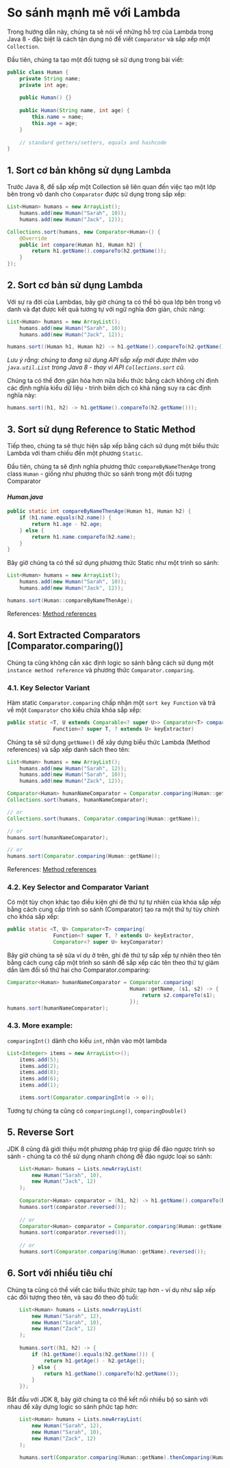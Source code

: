 # So sánh mạnh mẽ với Lambda

Trong hướng dẫn này, chúng ta sẽ nói về những hỗ trợ của Lambda trong Java 8 - đặc biệt là cách tận dụng nó để viết `Comparator` và sắp xếp một `Collection`.

Đầu tiên, chúng ta tạo một đối tượng sẽ sử dụng trong bài viết:

```java
public class Human {
    private String name;
    private int age;
 
    public Human() {}
 
    public Human(String name, int age) {
        this.name = name;
        this.age = age;
    }
 
    // standard getters/setters, equals and hashcode
}
```

## 1. Sort cơ bản không sử dụng Lambda

Trước Java 8, để sắp xếp một Collection sẽ liên quan đến việc tạo một lớp bên trong vô danh cho `Comparator` được sử dụng trong sắp xếp:
```java
List<Human> humans = new ArrayList();
    humans.add(new Human("Sarah", 10));
    humans.add(new Human("Jack", 12));

Collections.sort(humans, new Comparator<Human>() {
    @Override
    public int compare(Human h1, Human h2) {
        return h1.getName().compareTo(h2.getName());
    }
});
```

## 2. Sort cơ bản sử dụng Lambda

Với sự ra đời của Lambdas, bây giờ chúng ta có thể bỏ qua lớp bên trong vô danh và đạt được kết quả tương tự với ngữ nghĩa đơn giản, chức năng:
```java
List<Human> humans = new ArrayList();
    humans.add(new Human("Sarah", 10));
    humans.add(new Human("Jack", 12));

humans.sort((Human h1, Human h2) -> h1.getName().compareTo(h2.getName()));
```
*Lưu ý rằng: chúng ta đang sử dụng API sắp xếp mới được thêm vào `java.util.List` trong Java 8 - thay vì API `Collections.sort` cũ.*

Chúng ta có thể đơn giản hóa hơn nữa biểu thức bằng cách không chỉ định các định nghĩa kiểu dữ liệu - trình biên dịch có khả năng suy ra các định nghĩa này:
```java
humans.sort((h1, h2) -> h1.getName().compareTo(h2.getName()));
```

## 3. Sort sử dụng Reference to Static Method

Tiếp theo, chúng ta sẽ thực hiện sắp xếp bằng cách sử dụng một biểu thức Lambda với tham chiếu đến một phương `Static`.

Đầu tiên, chúng ta sẽ định nghĩa phương thức `compareByNameThenAge` trong class `Human` - giống như phương thức so sánh trong một đối tượng Comparator<Human>

#### *Human.java*
```java
public static int compareByNameThenAge(Human h1, Human h2) {
    if (h1.name.equals(h2.name)) {
        return h1.age - h2.age;
    } else {
        return h1.name.compareTo(h2.name);
    }
}
```
Bây giờ chúng ta có thể sử dụng phương thức Static như một trình so sánh:
```java
List<Human> humans = new ArrayList();
    humans.add(new Human("Sarah", 10));
    humans.add(new Human("Jack", 12));

humans.sort(Human::compareByNameThenAge);
```

References: [Method references](../../../../blob/master/Java%208/4.%20Method%20References.md)

## 4. Sort Extracted Comparators [Comparator.comparing()]

Chúng ta cũng không cần xác định logic so sánh bằng cách sử dụng một `instance method reference` và phương thức `Comparator.comparing`.

### 4.1. Key Selector Variant

Hàm static `Comparator.comparing` chấp nhận một `sort key Function` và trả về một `Comparator` cho kiểu chứa khóa sắp xếp:
```java
public static <T, U extends Comparable<? super U>> Comparator<T> comparing(
               Function<? super T, ? extends U> keyExtractor)
```

Chúng ta sẽ sử dụng `getName()` để xây dựng biểu thức Lambda (Method references) và sắp xếp danh sách theo tên:
```java
List<Human> humans = new ArrayList();
    humans.add(new Human("Sarah", 12));
    humans.add(new Human("Sarah", 10));
    humans.add(new Human("Zack", 12));

Comparator<Human> humanNameComparator = Comparator.comparing(Human::getName); // return Comparator
Collections.sort(humans, humanNameComparator);

// or 
Collections.sort(humans, Comparator.comparing(Human::getName));

// or
humans.sort(humanNameComparator);

// or
humans.sort(Comparator.comparing(Human::getName));
```
References: [Method references](../../../../blob/master/Java%208/4.%20Method%20References.md)

### 4.2. Key Selector and Comparator Variant

Có một tùy chọn khác tạo điều kiện ghi đè thứ tự tự nhiên của khóa sắp xếp bằng cách cung cấp trình so sánh (Comparator) tạo ra một thứ tự tùy chỉnh cho khóa sắp xếp:
```java
public static <T, U> Comparator<T> comparing(
               Function<? super T, ? extends U> keyExtractor,
               Comparator<? super U> keyComparator)
```
Bây giờ chúng ta sẽ sửa ví dụ ở trên, ghi đè thứ tự sắp xếp tự nhiên theo tên bằng cách cung cấp một trình so sánh để sắp xếp các tên theo thứ tự giảm dần làm đối số thứ hai cho Comparator.comparing:
```java
Comparator<Human> humanNameComparator = Comparator.comparing(
                                        Human::getName, (s1, s2) -> {
                                            return s2.compareTo(s1);
                                        });
humans.sort(humanNameComparator);
```

### 4.3. More example:

`comparingInt()` dành cho kiểu `int`, nhận vào một lambda
```java
List<Integer> items = new ArrayList<>();
    items.add(5);
    items.add(2);
    items.add(8);
    items.add(6);
    items.add(1);

    items.sort(Comparator.comparingInt(o -> o));
```
Tương tự chúng ta cũng có `comparingLong()`, `comparingDouble()`


## 5. Reverse Sort

JDK 8 cũng đã giới thiệu một phương pháp trợ giúp để đảo ngược trình so sánh - chúng ta có thể sử dụng nhanh chóng để đảo ngược loại so sánh:
```java
    List<Human> humans = Lists.newArrayList(
        new Human("Sarah", 10), 
        new Human("Jack", 12)
    );
     
    Comparator<Human> comparator = (h1, h2) -> h1.getName().compareTo(h2.getName());
    humans.sort(comparator.reversed());
    
    // or
    Comparator<Human> comparator = Comparator.comparing(Human::getName);
    humans.sort(comparator.reversed());
    
    // or
    humans.sort(Comparator.comparing(Human::getName).reversed());
```

## 6. Sort với nhiều tiêu chí

Chúng ta cũng có thể viết các biểu thức phức tạp hơn - ví dụ như sắp xếp các đối tượng theo tên, và sau đó theo độ tuổi:
```java
    List<Human> humans = Lists.newArrayList(
        new Human("Sarah", 12), 
        new Human("Sarah", 10), 
        new Human("Zack", 12)
    );
     
    humans.sort((h1, h2) -> {
        if (h1.getName().equals(h2.getName())) {
            return h1.getAge() - h2.getAge();
        } else {
            return h1.getName().compareTo(h2.getName());
        }
    });
```
Bắt đầu với JDK 8, bây giờ chúng ta có thể kết nối nhiều bộ so sánh với nhau để xây dựng logic so sánh phức tạp hơn:
```java
    List<Human> humans = Lists.newArrayList(
        new Human("Sarah", 12), 
        new Human("Sarah", 10), 
        new Human("Zack", 12)
    );
     
    humans.sort(Comparator.comparing(Human::getName).thenComparing(Human::getAge));
```
